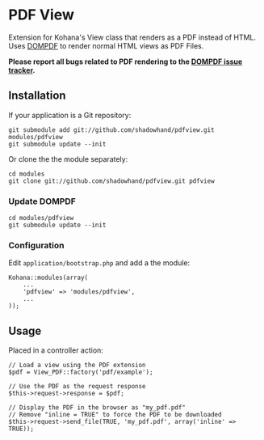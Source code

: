 # PDF View

Extension for Kohana's View class that renders as a PDF instead of HTML. Uses [DOMPDF](http://code.google.com/p/dompdf/) to render normal HTML views as PDF Files.

**Please report all bugs related to PDF rendering to the [DOMPDF issue tracker](http://code.google.com/p/dompdf/issues/list).**

## Installation

If your application is a Git repository:

    git submodule add git://github.com/shadowhand/pdfview.git modules/pdfview
    git submodule update --init

Or clone the the module separately:

    cd modules
    git clone git://github.com/shadowhand/pdfview.git pdfview

### Update DOMPDF

    cd modules/pdfview
    git submodule update --init

### Configuration

Edit `application/bootstrap.php` and add a the module:

    Kohana::modules(array(
        ...
        'pdfview' => 'modules/pdfview',
        ...
    ));

## Usage

Placed in a controller action:

    // Load a view using the PDF extension
    $pdf = View_PDF::factory('pdf/example');
    
    // Use the PDF as the request response
    $this->request->response = $pdf;
    
    // Display the PDF in the browser as "my_pdf.pdf"
    // Remove "inline = TRUE" to force the PDF to be downloaded
    $this->request->send_file(TRUE, 'my_pdf.pdf', array('inline' => TRUE));

